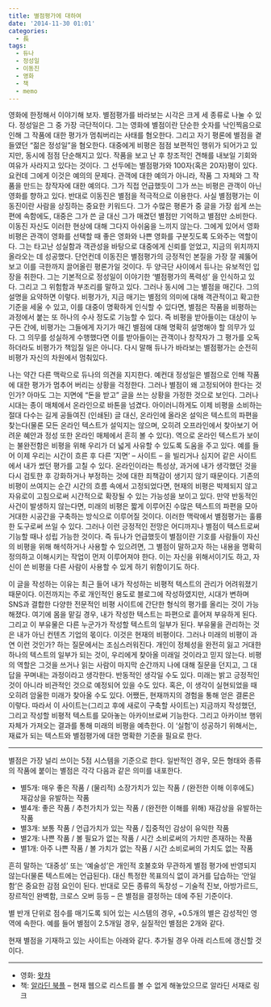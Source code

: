 ```yaml
---
title: 별점평가에 대하여
date: '2014-11-30 01:01'
categories:
  - 長
tags:
  - 듀나
  - 정성일
  - 이동진
  - 영화
  - 책
  - memo
---
```


영화에 한정해서 이야기해 보자. 별점평가를 바라보는 시각은 크게 세 종류로 나눌 수 있다. 정성일은 그 중 가장 극단적이다. 그는 영화에 별점이란 단순한 숫자를 낙인찍음으로 인해 그 작품에 대한 평가가 멈춰버리는 사태를 혐오한다. 그리고 자기 평론에 별점을 곁들였던 “젊은 정성일”을 혐오한다. 대중에게 비평은 점점 보편적인 행위가 되어가고 있지만, 동시에 점점 단순해지고 있다. 작품을 보고 난 후 창조적인 견해를 내보일 기회와 여유가 사라지고 있다는 것이다. 그 선두에는 별점평가와 100자(혹은 20자)평이 있다. 요컨데 그에게 이것은 예의의 문제다. 관객에 대한 예의가 아니라, 작품 그 자체와 그 작품을 만드는 창작자에 대한 예의다. 그가 직접 언급했듯이 그가 쓰는 비평은 관객이 아닌 영화를 향하고 있다. 반대로 이동진은 별점을 적극적으로 이용한다. 사실 별점평가는 이동진이란 사람을 상징하는 중요한 키워드다. 그가 수많은 평론가 중 글을 가장 쉽게 쓰는 편에 속함에도, 대중은 그가 쓴 글 대신 그가 매겼던 별점만 기억하고 별점만 소비한다. 이동진 자신도 이러한 현상에 대해 그다지 아쉬움을 느끼지 않는다. 그에게 있어서 영화비평은 관객이 영화를 선택할 때 좋은 영화와 나쁜 영화를 구분짓도록 도와주는 역할이다. 그는 타고난 성실함과 객관성을 바탕으로 대중에게 신뢰를 얻었고, 지금의 위치까지 올라오는 데 성공했다. 단언컨데 이동진은 별점평가의 긍정적인 본질을 가장 잘 궤뚫어 보고 이를 극한까지 끌어올린 평론가일 것이다. 두 양극단 사이에서 듀나는 유보적인 입장을 취한다. 그는 기본적으로 정성일이 이야기한 ‘별점평가의 폭력성’ 을 인식하고 있다. 그리고 그 위험함과 부조리를 말하고 있다. 그러나 동시에 그는 별점을 매긴다. 그의 설명을 요약하면 이렇다. 비평가가, 지금 매기는 별점의 의미에 대해 객관적이고 확고한 기준을 세울 수 있고, 이를 대중이 명확하게 인식할 수 있다면, 별점은 작품을 비평하는 과정에서 붙는 또 하나의 수사 정도로 기능할 수 있다. 즉 비평을 받아들이는 대상이 누구든 간에, 비평가는 그들에게 자기가 매긴 별점에 대해 명확히 설명해야 할 의무가 있다. 그 의무를 성실하게 수행했다면 이를 받아들이는 관객이나 창작자가 그 평가를 오독하더라도 비평가가 책임질 일은 아니다. 다시 말해 듀나가 바라보는 별점평가는 순전히 비평가 자신의 차원에서 멈춰있다.

나는 약간 다른 맥락으로 듀나의 의견을 지지한다. 예컨대 정성일은 별점으로 인해 작품에 대한 평가가 멈추어 버리는 상황을 걱정한다. 그러나 별점이 왜 고정되어야 한다는 것인가? 아마도 그는 지면에 “돈을 받고” 글을 쓰는 상황을 가정한 것으로 보인다. 그러나 시대는 종이 매체에서 온라인으로 바톤을 넘겼다. 아이러니하게도 이제 비평을 소비하는 절대 다수는 길게 공들여진 (인쇄된) 글 대신, 온라인에 올라온 설익은 텍스트의 파편을 찾는다(물론 모든 온라인 텍스트가 설익지는 않으며, 오히려 오프라인에서 찾아보기 어려운 혜안과 정성 또한 온라인 매체에서 흔히 볼 수 있다). 역으로 온라인 텍스트가 보이는 불완전함은 비평을 위해 우리가 더 넓게 사유할 수 있도록 도움을 주고 있다. 예를 들어 이제 우리는 시간이 흐른 후 다른 ‘지면’ – 사이트 – 을 빌리거나 심지어 같은 사이트에서 내가 썼던 평가를 고칠 수 있다. 온라인이라는 특성상, 과거에 내가 생각했던 것을 다시 검토한 후 강화하거나 부정하는 것에 대한 죄책감이 생기지 않기 때문이다. 기존의 비평이 쓰여지는 순간 시간의 흐름 속에서 고정되었다면, 현재의 비평은 박제되지 않고 자유로이 고침으로써 시간적으로 확장될 수 있는 가능성을 보이고 있다. 만약 반동적인 사건이 발생하지 않는다면, 미래의 비평은 짧게 이루어진 수많은 텍스트의 파편을 모아 거대한 시공간을 구축하는 방식으로 이루어질 것이다. 이러한 맥락에서 별점평가는 훌륭한 도구로써 쓰일 수 있다. 그러나 이런 긍정적인 전망은 어디까지나 별점이 텍스트로써 기능할 때나 성립 가능한 것이다. 즉 듀나가 언급했듯이 별점이란 기호를 사람들이 자신의 비평을 위해 해석하거나 사용할 수 있으려면, 그 별점이 말하고자 하는 내용을 명확히 정의하고 이해시키는 작업이 먼저 이루어져야 한다. 이는 자신을 위해서이기도 하고, 자신이 쓴 비평을 다른 사람이 사용할 수 있게 하기 위함이기도 하다.

이 글을 작성하는 이유는 최근 들어 내가 작성하는 비평적 텍스트의 관리가 어려워졌기 때문이다. 이전까지는 주로 개인적인 용도로 블로그에 작성하였지만, 시대가 변하며 SNS과 결합한 다양한 전문적인 비평 사이트에 간단한 형식의 평가를 올리는 것이 가능해졌다. 여기에 몸을 맡길 경우, 내가 작성한 텍스트는 파편으로 흩어져 부유하게 된다. 그리고 이 부유물은 다른 누군가가 작성할 텍스트의 일부가 된다. 부유물을 관리하는 것은 내가 아닌 컨텐츠 기업의 몫이다. 이것은 현재의 비평이다. 그러나 미래의 비평이 과연 이런 것인가? 하는 질문에서는 조심스러워진다. 개인이 정체성을 완전히 잃고 거대한 하나의 텍스트의 일부가 되는 것이, 우리에게 찾아올 미래일 것이라고 믿지 않는다. 비평의 역할은 그것을 쓰거나 읽는 사람이 마지막 순간까지 나에 대해 질문을 던지고, 그 대답을 꾸며내는 과정이라고 생각한다. 반동적인 생각일 수도 있다. 미래는 밝고 긍정적인 것이 아니라 비관적인 것으로 예정되어 있을 수도 있다. 혹은, 이 생각이 실현되었을 때 오히려 암울한 미래가 찾아올 수도 있다. 어쨌든, 현재까지의 경험을 통해 얻은 결론은 이렇다. 따라서 이 사이트는(그리고 후에 새로이 구축할 사이트는) 지금까지 작성했던, 그리고 작성할 비평적 텍스트를 모아놓는 아카이브로써 기능한다. 그리고 아카이브 행위 자체가 가져오는 결과를 통해 미래의 비평을 예측한다. 이 ‘실험’이 성공하기 위해서는, 재료가 되는 텍스트와 별점평가에 대한 명확한 기준을 필요로 한다.

---

별점은 가장 널리 쓰이는 5점 시스템을 기준으로 한다. 일반적인 경우, 모든 형태와 종류의 작품에 붙이는 별점은 각각 다음과 같은 의미를 내포한다.

- 별5개: 매우 좋은 작품 / (물리적) 소장가치가 있는 작품 / (완전한 이해 이후에도) 재감상을 유발하는 작품
- 별4개: 좋은 작품 / 추천가치가 있는 작품 / (완전한 이해를 위해) 재감상을 유발하는 작품
- 별3개: 보통 작품 / 언급가치가 있는 작품 / 집중적인 감상이 유익한 작품
- 별2개: 나쁜 작품 / 볼 필요가 없는 작품 / 시간 소비로써의 가치만 존재하는 작품
- 별1개: 아주 나쁜 작품 / 볼 가치가 없는 작품 / 시간 소비로써의 가치도 없는 작품

흔히 말하는 ‘대중성’ 또는 ‘예술성’은 개인적 호불호와 무관하게 별점 평가에 반영되지 않는다(물론 텍스트에는 언급된다). 대신 특정한 목표의식 없이 과거를 답습하는 ‘안일함’은 중요한 감점 요인이 된다. 반대로 모든 종류의 독창성 – 기술적 진보, 아방가르드, 장르적인 완벽함, 크로스 오버 등등 – 은 별점을 결정하는 데에 주된 기준이다.

별 반개 단위로 점수를 매기도록 되어 있는 시스템의 경우, +0.5개의 별은 감성적인 영역에 속한다. 예를 들어 별점이 2.5개일 경우, 실질적인 별점은 2개와 같다.

현재 별점을 기재하고 있는 사이트는 아래와 같다. 추가될 경우 아래 리스트에 갱신할 것이다.

---

- 영화: [왓챠](https://watcha.net/users/ovYAY0ukBGgH/movies)
- 책: [알라딘 북플](http://blog.aladin.co.kr/772970144) – 현재 웹으로 리스트를 볼 수 없게 해놓았으므로 알라딘 서재로 링크
